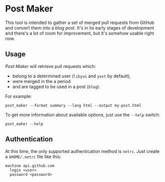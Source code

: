 # Post Maker

This tool is intended to gather a set of merged pull requests from GitHub and
convert them into a *blog post*. It's in its early stages of development and
there's a lot of room for improvement, but it's somehow usable right now.

## Usage

*Post Maker* will retrieve pull requests which:

* belong to a determined user (`libyui` and `yast` by default),
* were merged in the a period
* and are tagged to be used in a post (`blog`).

For example:

    post_maker --format summary --lang html --output my-post.html

To get more information about available options, just use the `--help` switch:

    post_maker --help


## Authentication

At this time, the only supported authentication method is `netrc`. Just create a
`$HOME/.netrc` file like this:

	machine api.github.com
	  login <user>
	  password <password>

